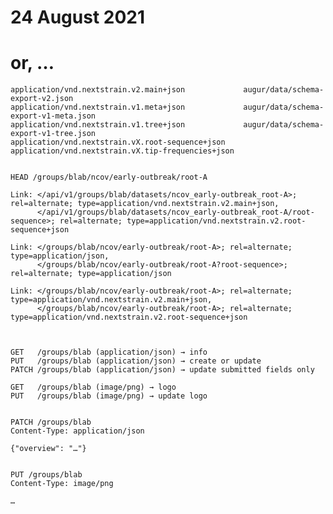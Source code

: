 # 24 August 2021
# or, …


    application/vnd.nextstrain.v2.main+json             augur/data/schema-export-v2.json
    application/vnd.nextstrain.v1.meta+json             augur/data/schema-export-v1-meta.json
    application/vnd.nextstrain.v1.tree+json             augur/data/schema-export-v1-tree.json
    application/vnd.nextstrain.vX.root-sequence+json
    application/vnd.nextstrain.vX.tip-frequencies+json


    HEAD /groups/blab/ncov/early-outbreak/root-A

    Link: </api/v1/groups/blab/datasets/ncov_early-outbreak_root-A>; rel=alternate; type=application/vnd.nextstrain.v2.main+json,
          </api/v1/groups/blab/datasets/ncov_early-outbreak_root-A/root-sequence>; rel=alternate; type=application/vnd.nextstrain.v2.root-sequence+json

    Link: </groups/blab/ncov/early-outbreak/root-A>; rel=alternate; type=application/json,
          </groups/blab/ncov/early-outbreak/root-A?root-sequence>; rel=alternate; type=application/json

    Link: </groups/blab/ncov/early-outbreak/root-A>; rel=alternate; type=application/vnd.nextstrain.v2.main+json,
          </groups/blab/ncov/early-outbreak/root-A>; rel=alternate; type=application/vnd.nextstrain.v2.root-sequence+json



    GET   /groups/blab (application/json) → info
    PUT   /groups/blab (application/json) → create or update
    PATCH /groups/blab (application/json) → update submitted fields only

    GET   /groups/blab (image/png) → logo
    PUT   /groups/blab (image/png) → update logo

    
    PATCH /groups/blab
    Content-Type: application/json

    {"overview": "…"}


    PUT /groups/blab
    Content-Type: image/png

    …
